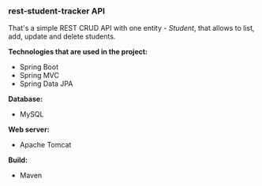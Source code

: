 ### rest-student-tracker API

That's a simple REST CRUD API with one entity - *Student*, that allows to list, add, update and delete students.

**Technologies that are used in the project:**
* Spring Boot
* Spring MVC
* Spring Data JPA

**Database:**
* MySQL

**Web server:**
* Apache Tomcat

**Build:**
* Maven